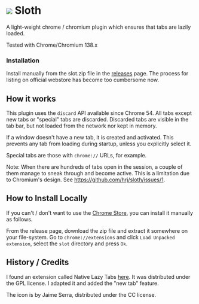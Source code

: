 <h1><img src="https://github.com/hrj/sloth/raw/master/img/icon48.png"></img> Sloth</h1>

A light-weight chrome / chromium plugin which ensures that tabs are lazily loaded.

Tested with Chrome/Chromium 138.x


### Installation
Install manually from the slot.zip file in the [releases](https://github.com/hrj/sloth/releases) page. The process for
listing on official webstore has become too cumbersome now.

## How it works

This plugin uses the `discard` API available since Chrome 54. All tabs except
new tabs or "special" tabs are discarded. Discarded tabs are visible in the tab
bar, but not loaded from the network nor kept in memory.

If a window doesn't have a new tab, it is created and activated. This prevents
any tab from loading during startup, unless you explicitly select it.

Special tabs are those with `chrome://` URLs, for example.

Note: When there are hundreds of tabs open in the session, a couple of them manage to sneak through and become active. This is a limitation due to Chromium's design. See https://github.com/hrj/sloth/issues/1.

## How to Install Locally
If you can't / don't want to use the [Chrome Store](https://chrome.google.com/webstore/detail/sloth/filkeckmpdjogddcamkafnekhgfaehkc?hl=en-US&gl=IN), you can install it manually as follows.

From the release page, download the zip file and extract it somewhere on your file-system. Go to `chrome://extensions` and click
`Load Unpacked extension`, select the `slot` directory and press `Ok`.

## History / Credits

I found an extension called Native Lazy Tabs [here](https://www.crx4chrome.com/extensions/ianooggapgmmmfojacmhnfaheidgpbki/). It was
distributed under the GPL license. I adapted it and added the "new tab" feature.

The icon is by Jaime Serra, distributed under the CC license.
